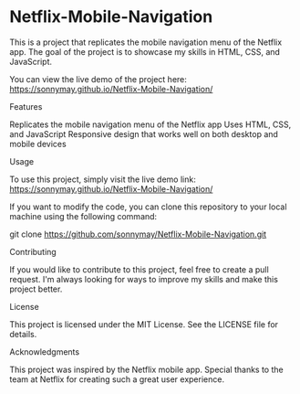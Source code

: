 # Netflix-Mobile-Navigation

This is a project that replicates the mobile navigation menu of the Netflix app. The goal of the project is to showcase my skills in HTML, CSS, and JavaScript.

You can view the live demo of the project here: https://sonnymay.github.io/Netflix-Mobile-Navigation/

Features

Replicates the mobile navigation menu of the Netflix app
Uses HTML, CSS, and JavaScript
Responsive design that works well on both desktop and mobile devices

Usage

To use this project, simply visit the live demo link: https://sonnymay.github.io/Netflix-Mobile-Navigation/

If you want to modify the code, you can clone this repository to your local machine using the following command:

git clone https://github.com/sonnymay/Netflix-Mobile-Navigation.git

Contributing

If you would like to contribute to this project, feel free to create a pull request. I'm always looking for ways to improve my skills and make this project better.

License

This project is licensed under the MIT License. See the LICENSE file for details.

Acknowledgments

This project was inspired by the Netflix mobile app. Special thanks to the team at Netflix for creating such a great user experience.
